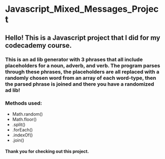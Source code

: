 # Javascript_Mixed_Messages_Project

## Hello! This is a Javascript project that I did for my codecademy course.
### This is an ad lib generator with 3 phrases that all include placeholders for a noun, adverb, and verb. The program parses through these phrases, the placeholders are all replaced with a randomly chosen word from an array of each word-type, then the parsed phrase is joined and there you have a randomized ad lib!
### Methods used: 
* Math.random()
* Math.floor()
* .split()
* .forEach()
* .indexOf()
* .join()

#### Thank you for checking out this project. 

